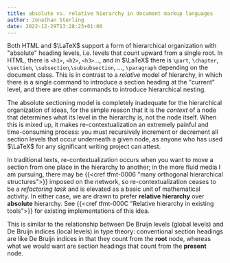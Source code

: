 ```yaml
---
title: absolute vs. relative hierarchy in document markup languages
author: Jonathan Sterling
date: 2022-12-29T13:28:23+01:00
---
```


Both HTML and $\LaTeX$ support a form of hierarchical organization with "absolute" heading levels, i.e. levels that count upward from a single root. In HTML, there is `<h1>`, `<h2>`, `<h3>`..., and in $\LaTeX$ there is `\part`, `\chapter`, `\section`, `\subsection`,`\subsubsection`, ..., `\paragraph` depending on the document class. This is in contrast to a *relative* model of hierarchy, in which there is a single command to introduce a section heading at the "current" level, and there are other commands to introduce hierarchical nesting.

The absolute sectioning model is completely inadequate for the hierarchical organization of ideas, for the simple reason that it is the *context* of a node that determines what its level in the hierarchy is, not the node itself. When this is mixed up, it makes re-contextualization an extremely painful and time-consuming process: you must recursively increment or decrement all section levels that occur underneath a given node, as anyone who has used $\LaTeX$ for any significant writing project can attest.

In traditional texts, re-contextualization occurs when you want to move a section from one place in the hierarchy to another; in the more fluid media I am pursuing, there may be  {{<cref tfmt-0006 "many orthogonal hierarchical structures">}} imposed on the network, so re-contextualization ceases to be a *refactoring task* and is elevated as a basic unit of mathematical activity. In either case, we are drawn to prefer **relative hierarchy** over **absolute** hierarchy. See {{<cref tfmt-000C "Relative hierarchy in existing tools">}} for existing implementations of this idea.

This is similar to the relationship between De Bruijn levels (global levels) and De Bruijn indices (local levels) in type theory: conventional section headings are like De Bruijn indices in that they count from the **root** node, whereas what we would want are section headings that count from the **present** node.
